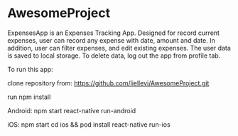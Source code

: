 # AwesomeProject
 ExpensesApp is an Expenses Tracking App.
 Designed for record current expenses, user can record any expense with date, amount and date.
 In addition, user can filter expenses, and edit existing expenses. The user data is saved to local storage. To delete data, log out the app from profile tab.

To run this app:

clone repository from: https://github.com/liellevi/AwesomeProject.git

run npm install

Android: 
npm start
react-native run-android

iOS:
npm start
cd ios && pod install
react-native run-ios

